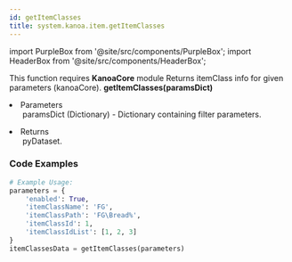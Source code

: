```yaml
---
id: getItemClasses
title: system.kanoa.item.getItemClasses
---
```


import PurpleBox from '@site/src/components/PurpleBox';
import HeaderBox from '@site/src/components/HeaderBox';

<PurpleBox>This function requires <b>KanoaCore</b> module</PurpleBox>
<HeaderBox header="Description">Returns itemClass info for given parameters (kanoaCore).</HeaderBox>
<HeaderBox header="Syntax">
    <b>getItemClasses(paramsDict)</b>
    <li>Parameters <br />
        <ul>paramsDict (Dictionary) - Dictionary containing filter parameters.</ul>
    </li>
    <li>Returns <br />
        <ul>pyDataset.</ul>
    </li>
</HeaderBox>

### Code Examples

```python
# Example Usage:
parameters = {
    'enabled': True,
    'itemClassName': 'FG',
    'itemClassPath': 'FG\Bread%',
    'itemClassId': 1,
    'itemClassIdList': [1, 2, 3]
}
itemClassesData = getItemClasses(parameters)